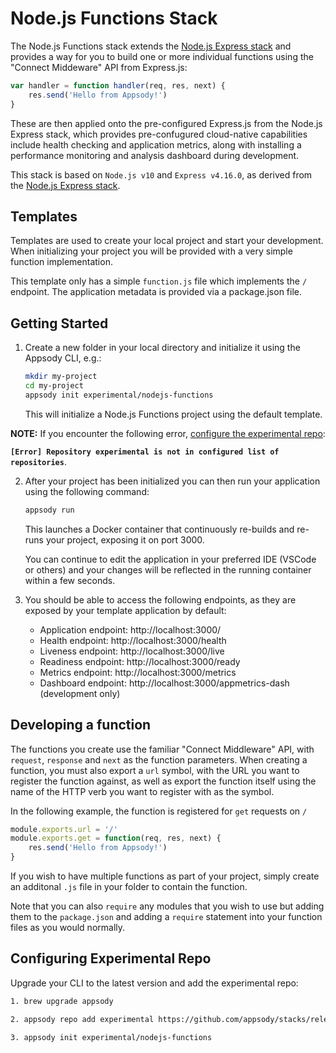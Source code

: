 # Node.js Functions Stack

The Node.js Functions stack extends the [Node.js Express stack](../../incubator/nodejs-express/README.md) and provides a way for you to build one or more individual functions using the "Connect Middeware" API from Express.js:

```js
var handler = function handler(req, res, next) {
    res.send('Hello from Appsody!')
}
```

These are then applied onto the pre-configured Express.js from the Node.js Express stack, which provides pre-confugured cloud-native capabilities include health checking and application metrics, along with installing a performance monitoring and analysis dashboard during development.

This stack is based on `Node.js v10` and `Express v4.16.0`, as derived from the  [Node.js Express stack](../../incubator/nodejs-express/README.md).

## Templates

Templates are used to create your local project and start your development. When initializing your project you will be provided with a very simple function implementation.

This template only has a simple `function.js` file which implements the `/` endpoint. The application metadata is provided via a package.json file.

## Getting Started

1. Create a new folder in your local directory and initialize it using the Appsody CLI, e.g.:

    ```bash
    mkdir my-project
    cd my-project
    appsody init experimental/nodejs-functions
    ```

    This will initialize a Node.js Functions project using the default template.

**NOTE:** If you encounter the following error, [configure the experimental repo](#Configuring-Experimental-Repo):

**`[Error] Repository experimental is not in configured list of repositories`**.

2. After your project has been initialized you can then run your application using the following command:

    ```bash
    appsody run
    ```

    This launches a Docker container that continuously re-builds and re-runs your project, exposing it on port 3000.

    You can continue to edit the application in your preferred IDE (VSCode or others) and your changes will be reflected in the running container within a few seconds.

3. You should be able to access the following endpoints, as they are exposed by your template application by default:

    - Application endpoint: http://localhost:3000/
    - Health endpoint: http://localhost:3000/health
    - Liveness endpoint: http://localhost:3000/live
    - Readiness endpoint: http://localhost:3000/ready
    - Metrics endpoint: http://localhost:3000/metrics
    - Dashboard endpoint: http://localhost:3000/appmetrics-dash (development only)

## Developing a function

The functions you create use the familiar "Connect Middleware" API, with `request`, `response` and `next` as the function parameters. When creating a function, you must also export a `url` symbol, with the URL you want to register the function against, as well as export the function itself using the name of the HTTP verb you want to register with as the symbol.

In the following example, the function is registered for `get` requests on `/`

```js
module.exports.url = '/'
module.exports.get = function(req, res, next) { 
    res.send('Hello from Appsody!')
}
```

If you wish to have multiple functions as part of your project, simply create an additonal `.js` file in your folder to contain the function.

Note that you can also `require` any modules that you wish to use but adding them to the `package.json` and adding a `require` statement into your function files as you would normally.

## Configuring Experimental Repo

Upgrade your CLI to the latest version and add the experimental repo:
```bash
1. brew upgrade appsody

2. appsody repo add experimental https://github.com/appsody/stacks/releases/latest/download/experimental-index.yaml

3. appsody init experimental/nodejs-functions
```